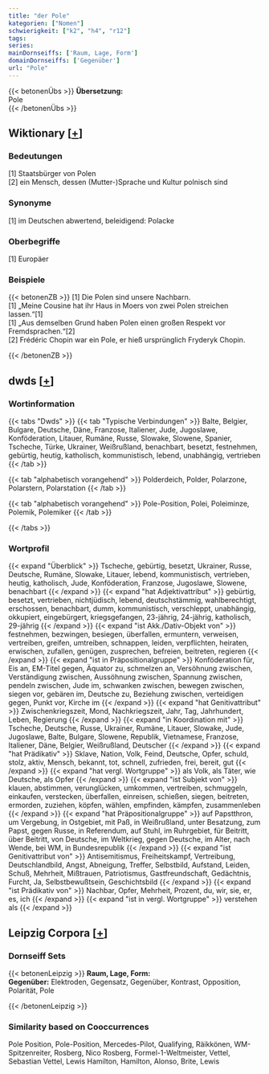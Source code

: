 ```yaml
---
title: "der Pole"
kategorien: ["Nomen"]
schwierigkeit: ["k2", "h4", "r12"]
tags:
series:
mainDornseiffs: ['Raum, Lage, Form']
domainDornseiffs: ['Gegenüber']
url: "Pole"
---
```


{{< betonenÜbs >}}
**Übersetzung:**  
Pole  
{{< /betonenÜbs >}}

## Wiktionary [[+](https://de.wiktionary.org/wiki/Pole)]

### Bedeutungen
[1] Staatsbürger von Polen  
[2] ein Mensch, dessen (Mutter-)Sprache und Kultur polnisch sind  

### Synonyme
[1] im Deutschen abwertend, beleidigend: Polacke  

### Oberbegriffe
[1] Europäer  

### Beispiele
{{< betonenZB >}}
[1] Die Polen sind unsere Nachbarn.  
[1] „Meine Cousine hat ihr Haus in Moers von zwei Polen streichen lassen.“[1]  
[1] „Aus demselben Grund haben Polen einen großen Respekt vor Fremdsprachen.“[2]  
[2] Frédéric Chopin war ein Pole, er hieß ursprünglich Fryderyk Chopin.  

{{< /betonenZB >}}


## dwds [[+](https://www.dwds.de/wb/Pole)]

### Wortinformation
{{< tabs "Dwds" >}}
{{< tab "Typische Verbindungen" >}}
Balte, Belgier, Bulgare, Deutsche, Däne, Franzose, Italiener, Jude, Jugoslawe, Konföderation, Litauer, Rumäne, Russe, Slowake, Slowene, Spanier, Tscheche, Türke, Ukrainer, Weißrußland, benachbart, besetzt, festnehmen, gebürtig, heutig, katholisch, kommunistisch, lebend, unabhängig, vertrieben
{{< /tab >}}

{{< tab "alphabetisch vorangehend" >}}
Polderdeich, Polder, Polarzone, Polarstern, Polarstation
{{< /tab >}}

{{< tab "alphabetisch vorangehend" >}}
Pole-Position, Polei, Poleiminze, Polemik, Polemiker
{{< /tab >}}

{{< /tabs >}}

### Wortprofil
{{< expand "Überblick" >}} Tscheche, gebürtig, besetzt, Ukrainer, Russe, Deutsche, Rumäne, Slowake, Litauer, lebend, kommunistisch, vertrieben, heutig, katholisch, Jude, Konföderation, Franzose, Jugoslawe, Slowene, benachbart {{< /expand >}}
{{< expand "hat Adjektivattribut" >}} gebürtig, besetzt, vertrieben, nichtjüdisch, lebend, deutschstämmig, wahlberechtigt, erschossen, benachbart, dumm, kommunistisch, verschleppt, unabhängig, okkupiert, eingebürgert, kriegsgefangen, 23-jährig, 24-jährig, katholisch, 29-jährig {{< /expand >}}
{{< expand "ist Akk./Dativ-Objekt von" >}} festnehmen, bezwingen, besiegen, überfallen, ermuntern, verweisen, vertreiben, greifen, umtreiben, schnappen, leiden, verpflichten, heiraten, erwischen, zufallen, genügen, zusprechen, befreien, beitreten, regieren {{< /expand >}}
{{< expand "ist in Präpositionalgruppe" >}} Konföderation für, Eis an, EM-Titel gegen, Äquator zu, schmelzen an, Versöhnung zwischen, Verständigung zwischen, Aussöhnung zwischen, Spannung zwischen, pendeln zwischen, Jude im, schwanken zwischen, bewegen zwischen, siegen vor, gebären im, Deutsche zu, Beziehung zwischen, verteidigen gegen, Punkt vor, Kirche im {{< /expand >}}
{{< expand "hat Genitivattribut" >}} Zwischenkriegszeit, Mond, Nachkriegszeit, Jahr, Tag, Jahrhundert, Leben, Regierung {{< /expand >}}
{{< expand "in Koordination mit" >}} Tscheche, Deutsche, Russe, Ukrainer, Rumäne, Litauer, Slowake, Jude, Jugoslawe, Balte, Bulgare, Slowene, Republik, Vietnamese, Franzose, Italiener, Däne, Belgier, Weißrußland, Deutscher {{< /expand >}}
{{< expand "hat Prädikativ" >}} Sklave, Nation, Volk, Feind, Deutsche, Opfer, schuld, stolz, aktiv, Mensch, bekannt, tot, schnell, zufrieden, frei, bereit, gut {{< /expand >}}
{{< expand "hat vergl. Wortgruppe" >}} als Volk, als Täter, wie Deutsche, als Opfer {{< /expand >}}
{{< expand "ist Subjekt von" >}} klauen, abstimmen, verunglücken, umkommen, vertreiben, schmuggeln, einkaufen, verstecken, überfallen, einreisen, schießen, siegen, beitreten, ermorden, zuziehen, köpfen, wählen, empfinden, kämpfen, zusammenleben {{< /expand >}}
{{< expand "hat Präpositionalgruppe" >}} auf Papstthron, um Vergebung, in Ostgebiet, mit Paß, in Weißrußland, unter Besatzung, zum Papst, gegen Russe, in Referendum, auf Stuhl, im Ruhrgebiet, für Beitritt, über Beitritt, von Deutsche, im Weltkrieg, gegen Deutsche, im Alter, nach Wende, bei WM, in Bundesrepublik {{< /expand >}}
{{< expand "ist Genitivattribut von" >}} Antisemitismus, Freiheitskampf, Vertreibung, Deutschlandbild, Angst, Abneigung, Treffer, Selbstbild, Aufstand, Leiden, Schuß, Mehrheit, Mißtrauen, Patriotismus, Gastfreundschaft, Gedächtnis, Furcht, Ja, Selbstbewußtsein, Geschichtsbild {{< /expand >}}
{{< expand "ist Prädikativ von" >}} Nachbar, Opfer, Mehrheit, Prozent, du, wir, sie, er, es, ich {{< /expand >}}
{{< expand "ist in vergl. Wortgruppe" >}} verstehen als {{< /expand >}}

## Leipzig Corpora [[+](https://corpora.uni-leipzig.de/en/res?word=Pole&corpusId=deu_newscrawl-public_2018)]

### Dornseiff Sets
{{< betonenLeipzig >}}
**Raum, Lage, Form:**  
**Gegenüber:** Elektroden, Gegensatz, Gegenüber, Kontrast, Opposition, Polarität, Pole  

{{< /betonenLeipzig >}}

### Similarity based on Cooccurrences
Pole Position, Pole-Position, Mercedes-Pilot, Qualifying, Räikkönen, WM-Spitzenreiter, Rosberg, Nico Rosberg, Formel-1-Weltmeister, Vettel, Sebastian Vettel, Lewis Hamilton, Hamilton, Alonso, Brite, Lewis

